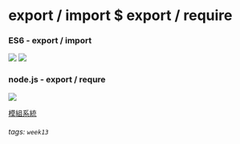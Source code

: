 # export / import $ export / require
### ES6 - export / import


![](https://i.imgur.com/jpBUJct.png)
![](https://i.imgur.com/jLfH4g9.png)

### node.js - export / requre

![](https://i.imgur.com/GyLXWj4.png)


[模組系統](https://eyesofkids.gitbooks.io/javascript-start-from-es6/content/part4/module_system.html)

###### tags: `week13`